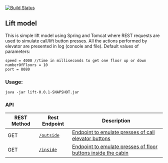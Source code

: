 [![Build Status](https://travis-ci.com/szymatom/lift.svg?branch=master)](https://travis-ci.com/szymatom/lift.svg?branch=master)
## Lift model
This is simple lift model using Spring and Tomcat where REST requests are used to simulate call/lift button presses.
All the actions performed by elevator are presented in log (console and file). 
Default values of parameters:
```
speed = 4000 //time in milliseconds to get one floor up or down
numberOfFloors = 10
port = 8080
```

### Usage:
`java -jar lift-0.0.1-SNAPSHOT.jar`

### API
REST Method | Rest Endpoint | Description
------------|---------------|------------|
GET | [``/outside``](api.md#get-outside) | [Endpoint to emulate presses of call elevator buttons](api.md#get-outside)
GET | [``/inside``](api.md#get-inside) | [Endpoint to emulate presses of floor buttons inside the cabin](api.md#get-inside)

